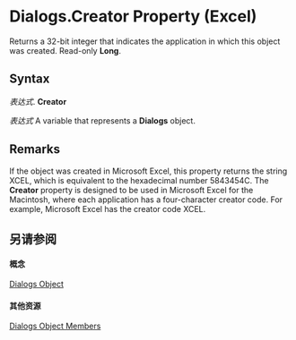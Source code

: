 
# Dialogs.Creator Property (Excel)

Returns a 32-bit integer that indicates the application in which this object was created. Read-only  **Long**.


## Syntax

 _表达式_. **Creator**

 _表达式_ A variable that represents a **Dialogs** object.


## Remarks

If the object was created in Microsoft Excel, this property returns the string XCEL, which is equivalent to the hexadecimal number 5843454C. The  **Creator** property is designed to be used in Microsoft Excel for the Macintosh, where each application has a four-character creator code. For example, Microsoft Excel has the creator code XCEL.


## 另请参阅


#### 概念


[Dialogs Object](d1d54f0e-6057-92f5-4f4c-254c51e36040.md)
#### 其他资源


[Dialogs Object Members](http://msdn.microsoft.com/library/15d5bbd8-798a-38b9-2071-b89b68437f9f%28Office.15%29.aspx)